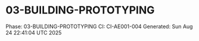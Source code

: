 # 03-BUILDING-PROTOTYPING
Phase: 03-BUILDING-PROTOTYPING
CI: CI-AE001-004
Generated: Sun Aug 24 22:41:04 UTC 2025
